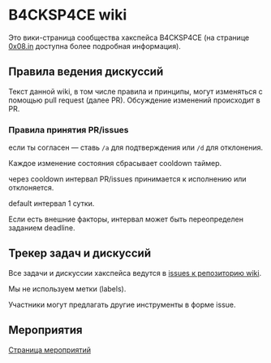 # B4CKSP4CE wiki

Это вики-страница сообщества хакспейса B4CKSP4CE (на странице [0x08.in](https://0x08.in) доступна более подробная информация).

## Правила ведения дискуссий

Текст данной wiki, в том числе правила и принципы, могут изменяться с помощью pull request (далее PR). Обсуждение изменений происходит в PR.

### Правила принятия PR/issues

если ты согласен — ставь `/a` для подтверждения или `/d` для отклонения.

Каждое изменение состояния сбрасывает cooldown таймер.

через cooldown интервал PR/issues принимается к исполнению или отклоняется.

default интервал 1 сутки.

Если есть внешние факторы, интервал может быть переопределен заданием deadline.

## Трекер задач и дискуссий

Все задачи и дискуссии хакспейса ведутся в [issues к репозиторию wiki](https://github.com/b4ck5p4c3/wiki/issues).

Мы не используем метки (labels).

Участники могут предлагать другие инструменты в форме issue.

## Мероприятия

[Страница мероприятий](/events)
